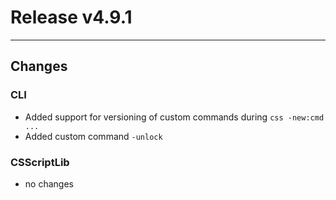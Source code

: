 # Release v4.9.1

---

## Changes

### CLI

- Added support for versioning of custom commands during `css -new:cmd ...`
- Added custom command `-unlock`

### CSScriptLib

- no changes
